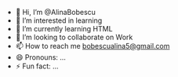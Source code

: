 - 👋 Hi, I’m @AlinaBobescu
- 👀 I’m interested in learning
- 🌱 I’m currently learning HTML
- 💞️ I’m looking to collaborate on Work
- 📫 How to reach me bobescualina5@gmail.com
- 😄 Pronouns: ...
- ⚡ Fun fact: ...

<!---
AlinaBobescu/AlinaBobescu is a ✨ special ✨ repository because its `README.md` (this file) appears on your GitHub profile.
You can click the Preview link to take a look at your changes.
--->

